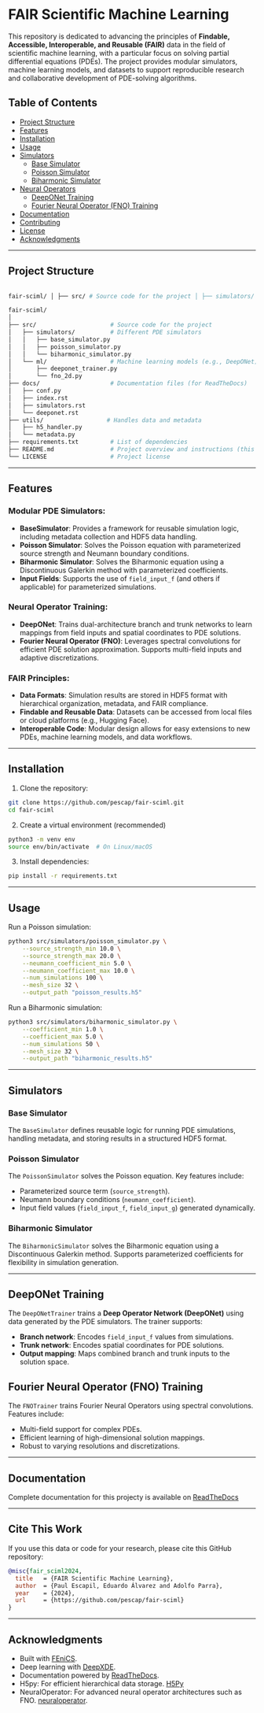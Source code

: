 # FAIR Scientific Machine Learning

This repository is dedicated to advancing the principles of **Findable, Accessible, Interoperable, and Reusable (FAIR)** data in the field of scientific machine learning, with a particular focus on solving partial differential equations (PDEs). The project provides modular simulators, machine learning models, and datasets to support reproducible research and collaborative development of PDE-solving algorithms.

## Table of Contents
- [Project Structure](#project-structure)
- [Features](#features)
- [Installation](#installation)
- [Usage](#usage)
- [Simulators](#simulators)
  - [Base Simulator](#base-simulator)
  - [Poisson Simulator](#poisson-simulator)
  - [Biharmonic Simulator](#biharmonic-simulator)
- [Neural Operators](#neural-operators)
  - [DeepONet Training](#deeponet-training)
  - [Fourier Neural Operator (FNO) Training](#fourier-neural-operator-fno-training)
- [Documentation](#documentation)
- [Contributing](#contributing)
- [License](#license)
- [Acknowledgments](#acknowledgments)

---

## Project Structure

```bash

fair-sciml/ │ ├── src/ # Source code for the project │ ├── simulators/ # PDE simulators │ │ ├── base_simulator.py │ │ ├── poisson_simulator.py │ │ └── biharmonic_simulator.py │ └── ml/ # Machine learning models │ ├── deeponet_trainer.py │ └── fno_2d.py ├── docs/ # Documentation files (for ReadTheDocs) │ ├── conf.py │ ├── index.rst │ ├── simulators.rst │ ├── deeponet.rst │ └── fno.rst ├── requirements.txt # Dependencies ├── README.md # Project overview and instructions └── LICENSE # Project license

fair-sciml/
│
├── src/                     # Source code for the project
│   ├── simulators/          # Different PDE simulators
│   │   ├── base_simulator.py
│   │   ├── poisson_simulator.py
│   │   └── biharmonic_simulator.py
│   └── ml/                  # Machine learning models (e.g., DeepONet)
│       ├── deeponet_trainer.py
│       └── fno_2d.py
├── docs/                    # Documentation files (for ReadTheDocs)
│   ├── conf.py
│   ├── index.rst
│   ├── simulators.rst
│   └── deeponet.rst
├── utils/                  # Handles data and metadata
│   ├── h5_handler.py
│   └── metadata.py
├── requirements.txt         # List of dependencies
├── README.md                # Project overview and instructions (this file)
└── LICENSE                  # Project license
```

---

## **Features**

### Modular PDE Simulators:
  - **BaseSimulator**: Provides a framework for reusable simulation logic, including metadata collection and HDF5 data handling.
  - **Poisson Simulator**: Solves the Poisson equation with parameterized source strength and Neumann boundary conditions.
  - **Biharmonic Simulator**: Solves the Biharmonic equation using a Discontinuous Galerkin method with parameterized coefficients.
  - **Input Fields**: Supports the use of `field_input_f` (and others if applicable) for parameterized simulations.

### Neural Operator Training:
- **DeepONet**: Trains dual-architecture branch and trunk networks to learn mappings from field inputs and spatial coordinates to PDE solutions.
- **Fourier Neural Operator (FNO)**: Leverages spectral convolutions for efficient PDE solution approximation. Supports multi-field inputs and adaptive discretizations.

### FAIR Principles:
  - **Data Formats**: Simulation results are stored in HDF5 format with hierarchical organization, metadata, and FAIR compliance.
  - **Findable and Reusable Data**: Datasets can be accessed from local files or cloud platforms (e.g., Hugging Face).
  - **Interoperable Code**: Modular design allows for easy extensions to new PDEs, machine learning models, and data workflows.

---

## **Installation**
1. Clone the repository:
```bash
git clone https://github.com/pescap/fair-sciml.git
cd fair-sciml
```

2. Create a virtual environment (recommended)
```bash
python3 -m venv env
source env/bin/activate  # On Linux/macOS
```

3. Install dependencies:
```bash
pip install -r requirements.txt
```

---

## **Usage**

Run a Poisson simulation: 
```bash
python3 src/simulators/poisson_simulator.py \
    --source_strength_min 10.0 \
    --source_strength_max 20.0 \
    --neumann_coefficient_min 5.0 \
    --neumann_coefficient_max 10.0 \
    --num_simulations 100 \
    --mesh_size 32 \
    --output_path "poisson_results.h5"
```

Run a Biharmonic simulation:
```bash
python3 src/simulators/biharmonic_simulator.py \
    --coefficient_min 1.0 \
    --coefficient_max 5.0 \
    --num_simulations 50 \
    --mesh_size 32 \
    --output_path "biharmonic_results.h5"
```

---

## **Simulators**

### **Base Simulator**

The `BaseSimulator` defines reusable logic for running PDE simulations, handling metadata, and storing results in a structured HDF5 format.

### **Poisson Simulator**

The `PoissonSimulator` solves the Poisson equation. Key features include:

  - Parameterized source term (`source_strength`).
  - Neumann boundary conditions (`neumann_coefficient`).
  - Input field values (`field_input_f`, `field_input_g`) generated dynamically.

### **Biharmonic Simulator**

The `BiharmonicSimulator` solves the Biharmonic equation using a Discontinuous Galerkin method. Supports parameterized coefficients for flexibility in simulation generation.

---

## **DeepONet Training**

The `DeepONetTrainer` trains a **Deep Operator Network (DeepONet)** using data generated by the PDE simulators. The trainer supports:

  - **Branch network**: Encodes `field_input_f` values from simulations.
  - **Trunk network**: Encodes spatial coordinates for PDE solutions.
  - **Output mapping**: Maps combined branch and trunk inputs to the solution space.

## **Fourier Neural Operator (FNO) Training**

The `FNOTrainer` trains Fourier Neural Operators using spectral convolutions. Features include:

  - Multi-field support for complex PDEs.
  - Efficient learning of high-dimensional solution mappings.
  - Robust to varying resolutions and discretizations.

---

## **Documentation**

Complete documentation for this projecty is available on [ReadTheDocs](https://fair-sciml.readthedocs.io/)

---

## Cite This Work

If you use this data or code for your research, please cite this GitHub repository:

```bibtex
@misc{fair_sciml2024,
  title   = {FAIR Scientific Machine Learning},
  author  = {Paul Escapil, Eduardo Álvarez and Adolfo Parra},
  year    = {2024},
  url     = {https://github.com/pescap/fair-sciml}
}
```
---

## **Acknowledgments**

- Built with [FEniCS](https://fenicsproject.org/).
- Deep learning with [DeepXDE](https://github.com/lululxvi/deepxde).
- Documentation powered by [ReadTheDocs](https://fair-sciml.readthedocs.io/).
- H5py: For efficient hierarchical data storage. [H5Py](https://docs.h5py.org/en/stable/index.html)
- NeuralOperator: For advanced neural operator architectures such as FNO. [neuraloperator](https://neuraloperator.github.io/dev/).
